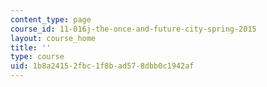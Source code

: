 ```yaml
---
content_type: page
course_id: 11-016j-the-once-and-future-city-spring-2015
layout: course_home
title: ''
type: course
uid: 1b8a2415-2fbc-1f8b-ad57-8dbb0c1942af
---
```

